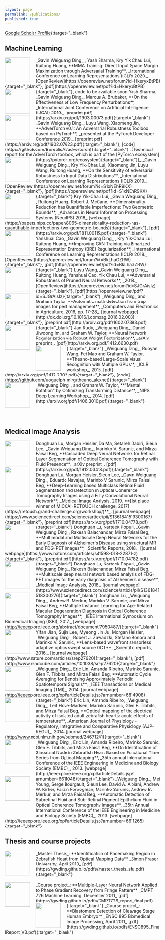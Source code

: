 ```yaml
---
layout: page
permalink: /publications/
published: true
---
```


[Google Scholar Profile](http://scholar.google.ca/citations?user=f7AS33oAAAAJ&hl=en){:target="_blank"}

## Machine Learning

<img style="float:left;margin-right:20px" src="https://gwding.github.io/images/ding2020mma.png" width="80" height="80">
_Gavin Weiguang Ding_ , Yash Sharma, Kry Yik Chau Lui, Ruitong Huang, **MMA Training: Direct Input Space Margin Maximization through Adversarial Training**, _International Conference on Learning Representations (ICLR) 2020._ [OpenReview](https://openreview.net/forum?id=HkeryxBtPB){:target="_blank"}, [pdf](https://openreview.net/pdf?id=HkeryxBtPB){:target="_blank"}, code to be available soon

<img style="float:left;margin-right:20px" src="https://gwding.github.io/images/sharma2019effectiveness.png" width="80" height="80">
Yash Sharma, _Gavin Weiguang Ding_, Marcus A. Brubaker, **On the Effectiveness of Low Frequency Perturbations**, _International Joint Conference on Artificial Intelligence (IJCAI) 2019._ [preprint pdf](https://arxiv.org/pdf/1903.00073.pdf){:target="_blank"}

<img style="float:left;margin-right:20px" src="https://gwding.github.io/images/ding2019advertorch.png" width="80" height="80">
_Gavin Weiguang Ding_, Luyu Wang, Xiaomeng Jin, **AdverTorch v0.1: An Adversarial Robustness Toolbox based on PyTorch**, _presented at the PyTorch Developer Conference 2019._ [preprint pdf](https://arxiv.org/pdf/1902.07623.pdf){:target="_blank"}, [code](https://github.com/BorealisAI/advertorch){:target="_blank"} _(Technical report for the AdverTorch toolbox, which is part of the [PyTorch ecosystem](https://pytorch.org/ecosystem){:target="_blank"})_


<img style="float:left;margin-right:20px" src="https://gwding.github.io/images/ding2019sensitivity.png" width="80" height="80">
_Gavin Weiguang Ding_, Kry Yik-Chau Lui, Xiaomeng Jin, Luyu Wang, Ruitong Huang, **On the Sensitivity of Adversarial Robustness to Input Data Distributions**, _International Conference on Learning Representations (ICLR) 2019._ [OpenReview](https://openreview.net/forum?id=S1xNEhR9KX){:target="_blank"}, [pdf](https://openreview.net/pdf?id=S1xNEhR9KX){:target="_blank"}

<img style="float:left;margin-right:20px" src="https://gwding.github.io/images/lui2018dimensionality.png" width="80" height="80">
Kry Yik-Chau Lui, _Gavin Weiguang Ding_ , Ruitong Huang, Robert J. McCann, **Dimensionality Reduction has Quantifiable Imperfections: Two Geometric Bounds**, _Advances in Neural Information Processing Systems (NeurIPS) 2018_ [webpage](https://papers.nips.cc/paper/8065-dimensionality-reduction-has-quantifiable-imperfections-two-geometric-bounds){:target="_blank"}, [pdf](https://arxiv.org/pdf/1811.00115.pdf){:target="_blank"}

<img style="float:left;margin-right:20px" src="https://gwding.github.io/images/cao2018improving.png" width="80" height="80">
Yanshuai Cao, _Gavin Weiguang Ding_ , Kry Yik-Chau Lui, Ruitong Huang, **Improving GAN Training via Binarized Representation Entropy (BRE) Regularization**, _International Conference on Learning Representations (ICLR) 2018._ [OpenReview](https://openreview.net/forum?id=BkLhaGZRW){:target="_blank"}, [pdf](https://openreview.net/pdf?id=BkLhaGZRW){:target="_blank"}


<img style="float:left;margin-right:20px" src="https://gwding.github.io/images/wang2018adversarial.png" width="80" height="80">
Luyu Wang, _Gavin Weiguang Ding_, Ruitong Huang, Yanshuai Cao, Yik Chau Lui, **Adversarial Robustness of Pruned Neural Networks**, _2018._ [OpenReview](https://openreview.net/forum?id=SJGrAisIz){:target="_blank"}, [pdf](https://openreview.net/pdf?id=SJGrAisIz){:target="_blank"}


<img style="float:left;margin-right:20px" src="https://gwding.github.io/images/ding2016automatic.png" width="80" height="80">
_Weiguang Ding_ and Graham Taylor, **Automatic moth detection from trap images for pest management**, _Computers and Electronics in Agriculture, 2016, pp. 17-28_. [journal webpage](http://dx.doi.org/10.1016/j.compag.2016.02.003){:target="_blank"}, [preprint pdf](http://arxiv.org/pdf/1602.07383.pdf){:target="_blank"}


<img style="float:left;margin-right:20px" src="https://gwding.github.io/images/rudy2014neural.png" width="80" height="80">
Jan Rudy, _Weiguang Ding_, Daniel Jiwoong Im, and Graham W. Taylor, **Neural Network Regularization via Robust Weight Factorization**, _arXiv preprint_. [pdf](http://arxiv.org/pdf/1412.6630.pdf){:target="_blank"}


<img style="float:left;margin-right:20px" src="https://gwding.github.io/images/ding2014theano.png" width="80" height="80">
_Weiguang Ding_, Ruoyan Wang, Fei Mao and Graham W. Taylor, **Theano-based Large-Scale Visual Recognition with Multiple GPUs**, _ICLR workshop_, 2015. [pdf](http://arxiv.org/pdf/1412.2302.pdf){:target="_blank"}, [code](https://github.com/uoguelph-mlrg/theano_alexnet){:target="_blank"}


<img style="float:left;margin-right:20px" src="https://gwding.github.io/images/ding2014mental.PNG" width="80" height="80">
_Weiguang Ding_, and Graham W. Taylor, **"Mental Rotation" by Optimizing Transforming Distance**, _NIPS Deep Learning Workshop_, 2014. [pdf](http://arxiv.org/pdf/1406.3010.pdf){:target="_blank"}

<br><br>

## Medical Image Analysis



<img style="float:left;margin-right:20px" src="https://gwding.github.io/images/lu2019cascaded.png" width="80" height="80">
Donghuan Lu, Morgan Heisler, Da Ma, Setareh Dabiri, Sieun Lee, _Gavin Weiguang Ding_, Marinko V. Sarunic, and Mirza Faisal Beg, **Cascaded Deep Neural Networks for Retinal Layer Segmentation of Optical Coherence Tomography with Fluid Presence**,  _arXiv preprint_. [pdf](https://arxiv.org/pdf/1912.03418.pdf){:target="_blank"}


<img style="float:left;margin-right:20px" src="https://gwding.github.io/images/lu2017retinal.png" width="80" height="130">
Donghuan Lu, Morgan Heisler, Sieun Lee, _Gavin Weiguang Ding_,  Eduardo Navajas, Marinko V Sarunic, Mirza Faisal Beg, **Deep-Learning based Multiclass Retinal Fluid Segmentation and Detection in Optical Coherence Tomography Images using a Fully Convolutional Neural Network**,  _Medical Image Analysis, 2019. **[1st place winner of MICCAI-RETOUCH challenge, 2017](https://retouch.grand-challenge.org/workshop/)**_. [journal webpage](https://www.sciencedirect.com/science/article/pii/S1361841519300167){:target="_blank"}, [preprint pdf](https://arxiv.org/pdf/1710.04778.pdf){:target="_blank"}

<!-- Donghuan Lu, Morgan Heisler, Sieun Lee, _Gavin Weiguang Ding_, Marinko V Sarunic, Mirza Faisal Beg, **Retinal Fluid Segmentation and Detection in Optical Coherence Tomography Images using Fully Convolutional Neural Network**, _under submission, **[1st place winner of MICCAI-RETOUCH challenge, 2017](https://retouch.grand-challenge.org/workshop/)**_. [preprint pdf](https://arxiv.org/pdf/1710.04778.pdf){:target="_blank"} -->


<img style="float:left;margin-right:20px" src="https://gwding.github.io/images/lu2018multimodal.png" width="80" height="80">
Donghuan Lu, Karteek Popuri, _Gavin Weiguang Ding_, Rakesh Balachandar, Mirza Faisal Beg, **Multimodal and Multiscale Deep Neural Networks for the Early Diagnosis of Alzheimer's Disease using structural MR and FDG-PET images**, _Scientific Reports, 2018._ [journal webpage](https://www.nature.com/articles/s41598-018-22871-z){:target="_blank"}, [preprint pdf](https://arxiv.org/pdf/1710.04782.pdf){:target="_blank"}

<img style="float:left;margin-right:20px" src="https://gwding.github.io/images/lu2018multiscale.png" width="80" height="90">
Donghuan Lu, Karteek Popuri, _Gavin Weiguang Ding_, Rakesh Balachandar, Mirza Faisal Beg, **Multiscale deep neural network based analysis of FDG-PET images for the early diagnosis of Alzheimer’s disease**, _Medical Image Analysis, 2018._ [journal webpage](https://www.sciencedirect.com/science/article/pii/S1361841518300276){:target="_blank"}


<img style="float:left;margin-right:20px" src="https://gwding.github.io/images/lu2017multiple.png" width="80" height="80">
Donghuan Lu, _Weiguang Ding_, Andrew B. Merkur, Marinko V. Sarunic, and Mirza Faisal Beg, **Multiple Instance Learning for Age-Related Macular Degeneration Diagnosis in Optical Coherence Tomography Images**, _IEEE International Symposium on Biomedical Imaging (ISBI), 2017._ [webpage](http://ieeexplore.ieee.org/abstract/document/7950487/){:target="_blank"}


<img style="float:left;margin-right:20px" src="https://gwding.github.io/images/jian2016lens.jpg" width="80" height="80">
Yifan Jian, Sujin Lee, Myeong Jin Ju, Morgan Heisler, _Weiguang Ding_, Robert J. Zawadzki, Stefano Bonora and Marinko V. Sarunic, **Lens-based wavefront sensorless adaptive optics swept source OCT**, _Scientific reports, 2016._ [journal webpage](http://www.nature.com/articles/srep27620){:target="_blank"}, [pdf](http://www.readcube.com/articles/10.1038/srep27620){:target="_blank"}


<img style="float:left;margin-right:20px" src="https://gwding.github.io/images/ding2014automatic.png" width="80" height="80">
_Weiguang Ding_, Eric Lin, Amanda Ribeiro, Marinko Sarunic, Glen F. Tibbits, and Mirza Faisal Beg, **Automatic Cycle Averaging for Denoising Approximately Periodic Spatiotemporal Signals**, _IEEE Transactions on Medical Imaging (TMI)_, 2014. [journal webpage](http://ieeexplore.ieee.org/xpl/articleDetails.jsp?arnumber=6814908){:target="_blank"}


<img style="float:left;margin-right:20px;margin-bottom:30px" src="https://gwding.github.io/images/lin2013optical.png" width="80" height="80">
Eric Lin, Amanda Ribeiro, _Weiguang Ding_, Leif Hove-Madsen, Marinko Sarunic, Glen F. Tibbits, and Mirza Faisal Beg, **Optical mapping of the electrical activity of isolated adult zebrafish hearts: acute effects of temperature**, _American Journal of Physiology - Regulatory, Integrative and Comparative Physiology (AJP-REGU)_, 2014. [journal webpage](http://www.ncbi.nlm.nih.gov/pubmed/24671241){:target="_blank"}


<img style="float:left;margin-right:20px;margin-bottom:30px" src="https://gwding.github.io/images/ding2013identification.jpg" width="80" height="80">
_Weiguang Ding_, Eric Lin, Amanda Ribeiro, Marinko Sarunic, Glen F. Tibbits, and Mirza Faisal Beg, **On Identification of Sinoatrial Node in Zebrafish Heart Based on Functional Time Series from Optical Mapping**, _35th annual International Conference of the IEEE Engineering in Medicine and Biology Society (EMBC)_, 2013. [webpage](http://ieeexplore.ieee.org/xpl/articleDetails.jsp?arnumber=6611048){:target="_blank"}


<img style="float:left;margin-right:20px;margin-bottom:50px" src="https://gwding.github.io/images/ding2013automatic.jpg" width="80" height="80">
_Weiguang Ding_, Mei Young, Serge Bourgault, Sieun Lee, David A. Albiani, Andrew W. Kirker, Farzin Forooghian, Marinko Sarunic, Andrew B. Merkur, and Mirza Faisal Beg, **Automatic Detection of Subretinal Fluid and Sub-Retinal Pigment Epithelium Fluid in Optical Coherence Tomography Images**, _35th Annual International Conference of the IEEE Engineering in Medicine and Biology Society (EMBC)_, 2013. [webpage](http://ieeexplore.ieee.org/xpl/articleDetails.jsp?arnumber=6611265){:target="_blank"}

<!-- **** -->

## Thesis and course projects

<img style="float:left;margin-right:20px;" src="https://gwding.github.io/images/ding2013thesis.png" width="80" height="80">
_Master Thesis_: **Identification of Pacemaking Region in Zebrafish Heart from Optical Mapping Data** _Simon Fraser University, April 2013_
[pdf](https://gwding.github.io/pdfs/master_thesis_sfu.pdf){:target="_blank"}
<br/>
<br/>

<img style="float:left;margin-right:20px;" src="https://gwding.github.io/images/CMPT726_report_final.jpg" width="80" height="80">
_Course project_: **Multiple-Layer Neural Network Applied to Phase Gradient Recovery from Fringe Pattern** _CMPT 726 Machine Learning, December 2011_
[pdf](https://gwding.github.io/pdfs/CMPT726_report_final.pdf){:target="_blank"}


<img style="float:left;margin-right:20px;" src="https://gwding.github.io/images/ENSC895_FinalReport_V3.jpg" width="80" height="80">
_Course project_: **Blastomere Detection of Cleavage Stage Human Embryo** _ENSC 895 Biomedical Image Processing, April 2011_
[pdf](https://gwding.github.io/pdfs/ENSC895_FinalReport_V3.pdf){:target="_blank"}